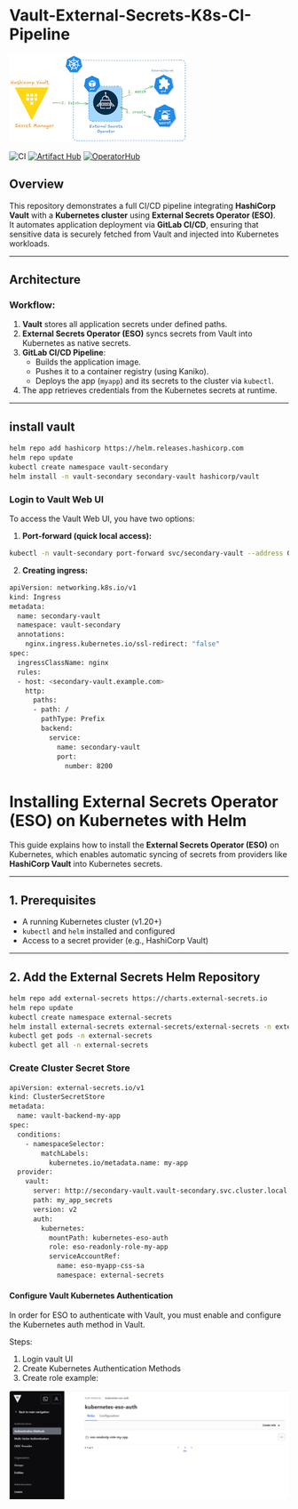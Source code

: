 # Vault-External-Secrets-K8s-CI-Pipeline
![image](docs/images/schem.png)

![CI](https://img.shields.io/badge/ci-passing-brightgreen)
[![Artifact Hub](https://img.shields.io/badge/artifacthub-external--secrets-blue)](https://artifacthub.io/packages/helm/external-secrets/external-secrets)
[![OperatorHub](https://img.shields.io/badge/operatorhub-external--secrets-green)](https://operatorhub.io/operator/external-secrets)

## Overview
This repository demonstrates a full CI/CD pipeline integrating **HashiCorp Vault** with a **Kubernetes cluster** using **External Secrets Operator (ESO)**.  
It automates application deployment via **GitLab CI/CD**, ensuring that sensitive data is securely fetched from Vault and injected into Kubernetes workloads.

---

## Architecture

### Workflow:
1. **Vault** stores all application secrets under defined paths.
2. **External Secrets Operator (ESO)** syncs secrets from Vault into Kubernetes as native secrets.
3. **GitLab CI/CD Pipeline**:
   - Builds the application image.
   - Pushes it to a container registry (using Kaniko).
   - Deploys the app (`myapp`) and its secrets to the cluster via `kubectl`.
4. The app retrieves credentials from the Kubernetes secrets at runtime.

---

## install vault 

```bash
helm repo add hashicorp https://helm.releases.hashicorp.com
helm repo update
kubectl create namespace vault-secondary
helm install -n vault-secondary secondary-vault hashicorp/vault
```

### Login to Vault Web UI

To access the Vault Web UI, you have two options:

1. **Port-forward (quick local access):**

```bash
kubectl -n vault-secondary port-forward svc/secondary-vault --address 0.0.0.0 8200:8200
```

2. **Creating ingress:**

```bash
apiVersion: networking.k8s.io/v1
kind: Ingress
metadata:
  name: secondary-vault
  namespace: vault-secondary
  annotations:
    nginx.ingress.kubernetes.io/ssl-redirect: "false"
spec:
  ingressClassName: nginx
  rules:
  - host: <secondary-vault.example.com>
    http:
      paths:
      - path: /
        pathType: Prefix
        backend:
          service:
            name: secondary-vault
            port:
              number: 8200
```

# Installing External Secrets Operator (ESO) on Kubernetes with Helm

This guide explains how to install the **External Secrets Operator (ESO)** on Kubernetes, which enables automatic syncing of secrets from providers like **HashiCorp Vault** into Kubernetes secrets.

---

## 1. Prerequisites

- A running Kubernetes cluster (v1.20+)
- `kubectl` and `helm` installed and configured
- Access to a secret provider (e.g., HashiCorp Vault)

---

## 2. Add the External Secrets Helm Repository

```bash
helm repo add external-secrets https://charts.external-secrets.io
helm repo update
kubectl create namespace external-secrets
helm install external-secrets external-secrets/external-secrets -n external-secrets --create-namespace
kubectl get pods -n external-secrets
kubectl get all -n external-secrets
```

### Create Cluster Secret Store

```bash
apiVersion: external-secrets.io/v1
kind: ClusterSecretStore
metadata:
  name: vault-backend-my-app
spec:
  conditions:
    - namespaceSelector:
        matchLabels:
          kubernetes.io/metadata.name: my-app
  provider:
    vault:
      server: http://secondary-vault.vault-secondary.svc.cluster.local:8200
      path: my_app_secrets
      version: v2
      auth:
        kubernetes:
          mountPath: kubernetes-eso-auth
          role: eso-readonly-role-my-app
          serviceAccountRef:
            name: eso-myapp-css-sa
            namespace: external-secrets
```

#### Configure Vault Kubernetes Authentication
In order for ESO to authenticate with Vault, you must enable and configure the Kubernetes auth method in Vault.

Steps:
1. Login vault UI
2. Create Kubernetes Authentication Methods 
3. Create role
 example:

![auth](docs/images/auth.png)


